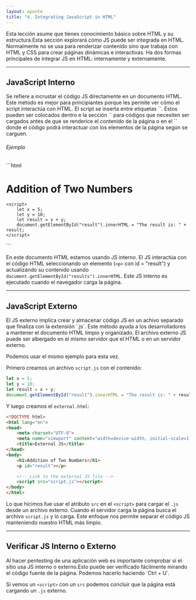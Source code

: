 ```yaml
---
layout: apunte
title: "4. Integrating JavaScript in HTML"
---
```


Esta lección asume que tienes conocimiento básico sobre HTML y su estructura.Esta sección explorará cómo JS puede ser integrada en HTML. Normalmente no se usa para renderizar contenido sino que trabaja con HTML y CSS para crear páginas dinámicas e interactivas. Ha dos formas principales de integrar JS en HTML: internamente y externamente.

---------------
<h2>JavaScript Interno</h2>
Se refiere a incrustar el código JS directamente en un documento HTML. Este método es mejor para principiantes porque les permite ver cómo el script interactúa con HTML. El script se inserta entre etiquetas `<script></script>`. Estos pueden ser colocados dentro e la sección `<head>` para códigos que necesiten ser cargados antes de que se renderice el contenido de la página o en el `<body>` donde el código podrá interactuar con los elementos de la página según se carguen.

<h6>Ejemplo</h6>
```html
 <!DOCTYPE html>
<html lang="en">
<head>
    <title>Internal JS</title>
</head>
<body>
    <h1>Addition of Two Numbers</h1>
    <p id="result"></p>

    <script>
        let x = 5;
        let y = 10;
        let result = x + y;
        document.getElementById("result").innerHTML = "The result is: " + result;
    </script>
</body>
</html>
```

En este documento HTML estamos usando JS interno. El JS interactúa con el código HTML seleccionando un elemento (`<p>` con id = "result") y actualizándo su contenido usando `document.getElementById("results").innerHTML`. Este JS interno es ejecutado cuando el navegador carga la página.

------------------
<h2>JavaScript Externo</h2>
El JS externo implica crear y almacenar código JS en un achivo separado que finaliza con la extensión `.js`. Este método ayuda a los desarrolladores a mantener el documento HTML limpio y organizado. El archivo externo JS puede ser albergado en el mismo servidor que el HTML o en un servidor externo.

Podemos usar el mismo ejemplo para esta vez.

Primero creamos un archivo `script.js` con el contenido:

```javascript
let x = 5;
let y = 10;
let result = x + y;
document.getElementById("result").innerHTML = "The result is: " + result;
```

Y luego creamos el `external.html`:

```html
<!DOCTYPE html>
<html lang="en">
<head>
    <meta charset="UTF-8">
    <meta name="viewport" content="width=device-width, initial-scale=1.0">
    <title>External JS</title>
</head>
<body>
    <h1>Addition of Two Numbers</h1>
    <p id="result"></p>

    <!-- Link to the external JS file -->
    <script src="script.js"></script>
</body>
</html>
```

Lo que hicimos fue usar el atributo `src` en el `<script>` para cargar el `.js` desde un archivo externo. Cuando el servidor carga la página busca el archivo `script.js` y lo carga. Este enfoque nos permite separar el código JS manteniendo nuestro HTML más limpio.

--------------------
<h2>Verificar JS Interno o Externo</h2>
Al hacer pentesting de una aplicación web es importante comprobar si el sitio usa JS interno o externo.Esto puede ser verificado fácilmente mirando el código fuente de la página. Podemos hacerlo haciendo `Ctrl + U`.

Si vemos un `<script>` con un `src` podemos concluir que la página está cargando un `.js` externo.